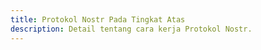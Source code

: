 ```yaml
---
title: Protokol Nostr Pada Tingkat Atas
description: Detail tentang cara kerja Protokol Nostr.
---
```


